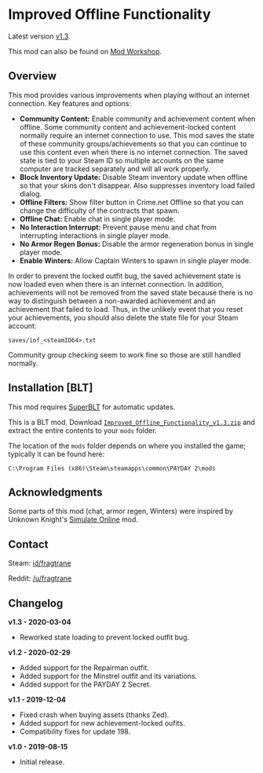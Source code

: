 # Improved Offline Functionality

Latest version [v1.3](https://github.com/fragtrane/Payday-2-Mods/raw/master/Improved%20Offline%20Functionality/Improved_Offline_Functionality_v1.3.zip).

This mod can also be found on [Mod Workshop](https://modworkshop.net/mod/25511).

## Overview

This mod provides various improvements when playing without an internet connection. Key features and options:

- **Community Content:** Enable community and achievement content when offline. Some community content and achievement-locked content normally require an internet connection to use. This mod saves the state of these community groups/achievements so that you can continue to use this content even when there is no internet connection. The saved state is tied to your Steam ID so multiple accounts on the same computer are tracked separately and will all work properly.
- **Block Inventory Update:** Disable Steam inventory update when offline so that your skins don't disappear. Also suppresses inventory load failed dialog.
- **Offline Filters:** Show filter button in Crime.net Offline so that you can change the difficulty of the contracts that spawn.
- **Offline Chat:** Enable chat in single player mode.
- **No Interaction Interrupt:** Prevent pause menu and chat from interrupting interactions in single player mode.
- **No Armor Regen Bonus:** Disable the armor regeneration bonus in single player mode.
- **Enable Winters:** Allow Captain Winters to spawn in single player mode.

In order to prevent the locked outfit bug, the saved achievement state is now loaded even when there is an internet connection. In addition, achievements will not be removed from the saved state because there is no way to distinguish between a non-awarded achievement and an achievement that failed to load. Thus, in the unlikely event that you reset your achievements, you should also delete the state file for your Steam account:

```
saves/iof_<steamID64>.txt
```

Community group checking seem to work fine so those are still handled normally.

## Installation [BLT]

This mod requires [SuperBLT](https://superblt.znix.xyz) for automatic updates.

This is a BLT mod. Download [`Improved_Offline_Functionality_v1.3.zip`](https://github.com/fragtrane/Payday-2-Mods/raw/master/Improved%20Offline%20Functionality/Improved_Offline_Functionality_v1.3.zip) and extract the entire contents to your `mods` folder.

The location of the `mods` folder depends on where you installed the game; typically it can be found here:

```
C:\Program Files (x86)\Steam\steamapps\common\PAYDAY 2\mods
```

## Acknowledgments

Some parts of this mod (chat, armor regen, Winters) were inspired by Unknown Knight's [Simulate Online](https://modworkshop.net/mod/16175) mod.

## Contact

Steam: [id/fragtrane](https://steamcommunity.com/id/fragtrane)

Reddit: [/u/fragtrane](https://www.reddit.com/user/fragtrane)

## Changelog

**v1.3 - 2020-03-04**

- Reworked state loading to prevent locked outfit bug.

**v1.2 - 2020-02-29**

- Added support for the Repairman outfit.
- Added support for the Minstrel outfit and its variations.
- Added support for the PAYDAY 2 Secret.

**v1.1 - 2019-12-04**

- Fixed crash when buying assets (thanks Zed).
- Added support for new achievement-locked oufits.
- Compatibility fixes for update 198.

**v1.0 - 2019-08-15**

- Initial release.
